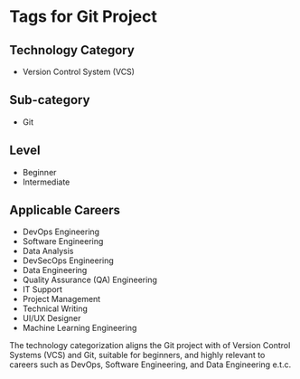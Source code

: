 # Tags for Git Project

## Technology Category

  - Version Control System (VCS)

## Sub-category

  - Git

## Level

  - Beginner
  - Intermediate

## Applicable Careers

  - DevOps Engineering
  - Software Engineering
  - Data Analysis
  - DevSecOps Engineering
  - Data Engineering
  - Quality Assurance (QA) Engineering
  - IT Support
  - Project Management
  - Technical Writing
  - UI/UX Designer
  - Machine Learning Engineering

The technology categorization aligns the Git project with of Version Control Systems (VCS) and Git, suitable for beginners, and highly relevant to careers such as DevOps, Software Engineering, and Data Engineering e.t.c. 





